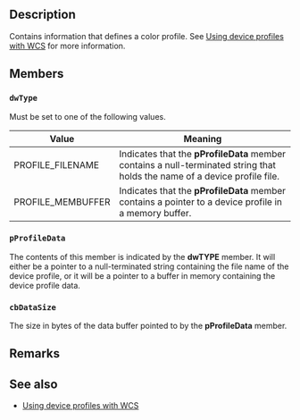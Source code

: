## Description

Contains information that defines a color profile. See [Using device profiles with WCS](https://learn.microsoft.com/windows/win32/wcs/using-device-profiles-with-wcs) for more information.

## Members

### `dwType`

Must be set to one of the following values.

| Value | Meaning |
|--------------------|----------------------------------------------------------------------------------------------------------------------------|
| PROFILE\_FILENAME | Indicates that the **pProfileData** member contains a null-terminated string that holds the name of a device profile file. |
| PROFILE\_MEMBUFFER | Indicates that the **pProfileData** member contains a pointer to a device profile in a memory buffer. |

### `pProfileData`

The contents of this member is indicated by the **dwTYPE** member. It will either be a pointer to a null-terminated string containing the file name of the device profile, or it will be a pointer to a buffer in memory containing the device profile data.

### `cbDataSize`

The size in bytes of the data buffer pointed to by the **pProfileData** member.

## Remarks

## See also

* [Using device profiles with WCS](https://learn.microsoft.com/windows/win32/wcs/using-device-profiles-with-wcs)